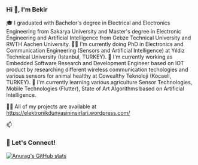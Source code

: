 ### Hi 👋, I'm Bekir

🎓 I graduated with Bachelor's degree in Electrical and Electronics Engineering from Sakarya University and Master's degree in Electronic Engineering and Artificial Intelligence from Gebze Technical University and RWTH Aachen University.
👩‍🎓 I'm currently doing PhD in Electronics and Communication Engineering (Sensors and Artificial Intelligence) at Yıldız Technical University (Istanbul, TURKEY).
🧠 I'm currently working as Embedded Software Research and Development Engineer based on IOT product by researching different wireless communication techologies and various sensors for animal healthy at Cowealthy Teknoloji (Kocaeli, TURKEY).
🌱 I'm currently learning various agriculture Sensor Technologies, Mobile Technologies (Flutter), State of Art Algorithms based on Artificial Intelligence.

👨‍💻 All of my projects are available at https://elektronikdunyasininsirlari.wordpress.com/

📫 

### 🔗 Let's Connect!

[![Anurag's GitHub stats](https://github-readme-stats.vercel.app/api?username=bekirce)](https://github.com/anuraghazra/github-readme-stats)


<!--
**bekirce/bekirce** is a ✨ _special_ ✨ repository because its `README.md` (this file) appears on your GitHub profile.

Here are some ideas to get you started:

- 🔭 I’m currently working on ...
- 🌱 I’m currently learning ...
- 👯 I’m looking to collaborate on ...
- 🤔 I’m looking for help with ...
- 💬 Ask me about ...
- 📫 How to reach me: ...
- 😄 Pronouns: ...
- ⚡ Fun fact: ...
-->
